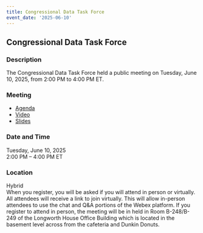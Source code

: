 ```yaml
---
title: Congressional Data Task Force  
event_date: '2025-06-10'
---
```


## Congressional Data Task Force  

### Description  
The Congressional Data Task Force held a public meeting on Tuesday, June 10, 2025, from 2:00 PM to 4:00 PM ET.  
  
### Meeting  
* [Agenda](https://usgpo.github.io/innovation/resources/CDTF20250610/CDTF-Agenda-June-10-2025.pdf)  
* [Video](https://vimeo.com/1096026556/6f7eed2de2)      
* [Slides](https://usgpo.github.io/innovation/resources/CDTF20250610/CongressionalDataTaskForce-CDTF-2025-June-10-2025-PublicMeeting-released.pdf)      
           
### Date and Time  
Tuesday, June 10, 2025  
2:00 PM – 4:00 PM ET  

### Location  
Hybrid  
When you register, you will be asked if you will attend in person or virtually. All attendees will receive a link to join virtually. This will allow in-person attendees to use the chat and Q&A portions of the Webex platform. If you register to attend in person, the meeting will be in held in Room B-248/B-249 of the Longworth House Office Building which is located in the basement level across from the cafeteria and Dunkin Donuts.  


 


